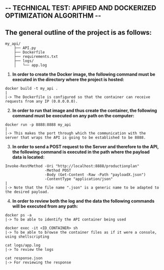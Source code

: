 
## -- TECHNICAL TEST: APIFIED AND DOCKERIZED OPTIMIZATION ALGORITHM --


## The general outline of the project is as follows:

```	
my_api/
	├── API.py
	├── Dockerfile
	├── requirements.txt
	├── logs/
	│   └── app.log
```

1. **In order to create the Docker image, the following command must be executed in the directory where the project is hosted:**

```
docker build -t my_api .
|
|-> The Dockerfile is configured so that the container can receive requests from any IP (0.0.0.0.0).
```

2. **In order to run that image and thus create the container, the following command must be executed on any path on the computer:**


```
docker run -p 8888:8888 my_api
|
|-> This makes the port through which the communication with the server that wraps the API is going to be established to be 8888.
```

3. **In order to send a POST request to the Server and therefore to the API, the following command is executed in the path where the payload data is located:**

```
Invoke-RestMethod -Uri "http://localhost:8888/productionplan"
                  -Method POST 
                  -Body (Get-Content -Raw -Path "payloadX.json")
                  -ContentType "application/json" 
|
|-> Note that the file name ".json" is a generic name to be adapted to the desired payload.		
```

4. **In order to review both the log and the data the following commands will be executed from any path:**

```
docker ps -a
|-> To be able to identify the API container being used

docker exec -it <ID_CONTAINER> sh
|-> To be able to browse the container files as if it were a console, using shellscripting

cat logs/app.log
|-> To review the logs

cat response.json
|-> For reviewing the response
```